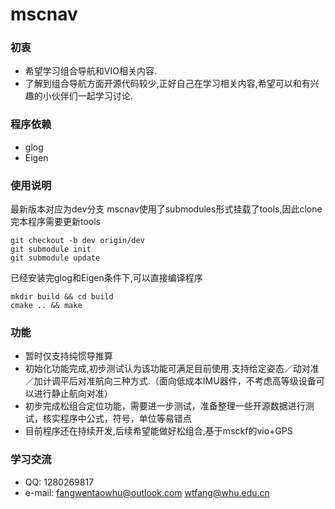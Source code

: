 # mscnav
### 初衷
- 希望学习组合导航和VIO相关内容.
- 了解到组合导航方面开源代码较少,正好自己在学习相关内容,希望可以和有兴趣的小伙伴们一起学习讨论.

### 程序依赖
- glog 
- Eigen

### 使用说明
最新版本对应为dev分支
mscnav使用了submodules形式挂载了tools,因此clone完本程序需要更新tools

```shell
git checkout -b dev origin/dev
git submodule init
git submodule update
```
已经安装完glog和Eigen条件下,可以直接编译程序
```shell
mkdir build && cd build 
cmake .. && make
```

### 功能
- 暂时仅支持纯惯导推算
- 初始化功能完成,初步测试认为该功能可满足目前使用.支持给定姿态／动对准／加计调平后对准航向三种方式.（面向低成本IMU器件，不考虑高等级设备可以进行静止航向对准）
- 初步完成松组合定位功能，需要进一步测试，准备整理一些开源数据进行测试，核实程序中公式，符号，单位等易错点
- 目前程序还在持续开发,后续希望能做好松组合,基于msckf的vio+GPS

### 学习交流
- QQ: 1280269817
- e-mail: fangwentaowhu@outlook.com   wtfang@whu.edu.cn
